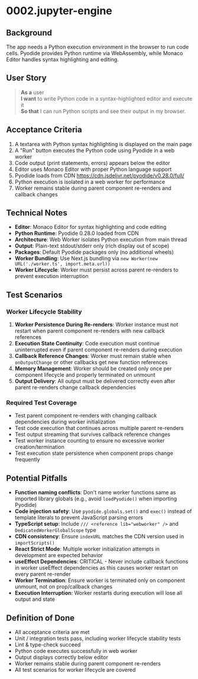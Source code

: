 # 0002.jupyter-engine

## Background

The app needs a Python execution environment in the browser to run code cells. Pyodide provides Python runtime via WebAssembly, while Monaco Editor handles syntax highlighting and editing.

## User Story

> **As a** user  
> **I want** to write Python code in a syntax-highlighted editor and execute it  
> **So that** I can run Python scripts and see their output in my browser.

## Acceptance Criteria

1. A textarea with Python syntax highlighting is displayed on the main page
2. A "Run" button executes the Python code using Pyodide in a web worker
3. Code output (print statements, errors) appears below the editor
4. Editor uses Monaco Editor with proper Python language support
5. Pyodide loads from CDN https://cdn.jsdelivr.net/pyodide/v0.28.0/full/
6. Python execution is isolated in a web worker for performance
7. Worker remains stable during parent component re-renders and callback changes

## Technical Notes

- **Editor**: Monaco Editor for syntax highlighting and code editing
- **Python Runtime**: Pyodide 0.28.0 loaded from CDN
- **Architecture**: Web Worker isolates Python execution from main thread
- **Output**: Plain-text stdout/stderr only (rich display out of scope)
- **Packages**: Default Pyodide packages only (no additional wheels)
- **Worker Bundling**: Use Next.js bundling via `new Worker(new URL('./worker.ts', import.meta.url))`
- **Worker Lifecycle**: Worker must persist across parent re-renders to prevent execution interruption

## Test Scenarios

### Worker Lifecycle Stability

1. **Worker Persistence During Re-renders**: Worker instance must not restart when parent component re-renders with new callback references
2. **Execution State Continuity**: Code execution must continue uninterrupted even if parent component re-renders during execution
3. **Callback Reference Changes**: Worker must remain stable when `onOutputChange` or other callbacks get new function references
4. **Memory Management**: Worker should be created only once per component lifecycle and properly terminated on unmount
5. **Output Delivery**: All output must be delivered correctly even after parent re-renders change callback dependencies

### Required Test Coverage

- Test parent component re-renders with changing callback dependencies during worker initialization
- Test code execution that continues across multiple parent re-renders
- Test output streaming that survives callback reference changes
- Test worker instance counting to ensure no excessive worker creation/termination
- Test execution state persistence when component props change frequently

## Potential Pitfalls

- **Function naming conflicts**: Don't name worker functions same as imported library globals (e.g., avoid `loadPyodide()` when importing Pyodide)
- **Code injection safety**: Use `pyodide.globals.set()` and `exec()` instead of template literals to prevent JavaScript parsing errors
- **TypeScript setup**: Include `/// <reference lib="webworker" />` and `DedicatedWorkerGlobalScope` type
- **CDN consistency**: Ensure `indexURL` matches the CDN version used in `importScripts()`
- **React Strict Mode**: Multiple worker initialization attempts in development are expected behavior
- **useEffect Dependencies**: CRITICAL - Never include callback functions in worker useEffect dependencies as this causes worker restart on every parent re-render
- **Worker Termination**: Ensure worker is terminated only on component unmount, not on prop/callback changes
- **Execution Interruption**: Worker restarts during execution will lose all output and state

## Definition of Done

- All acceptance criteria are met
- Unit / integration tests pass, including worker lifecycle stability tests
- Lint & type-check succeed
- Python code executes successfully in web worker
- Output displays correctly below editor
- Worker remains stable during parent component re-renders
- All test scenarios for worker lifecycle are covered
